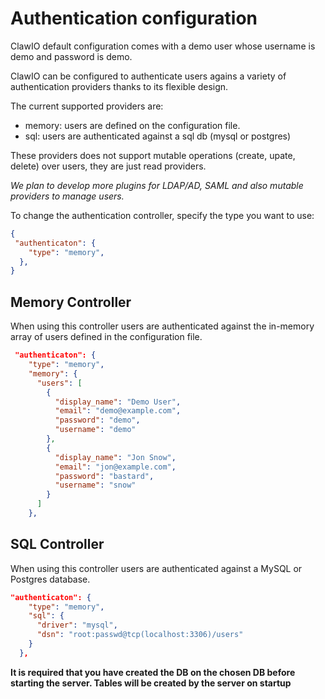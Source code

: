 # Authentication configuration

ClawIO default configuration comes with a demo user whose username is demo and password is demo.

ClawIO can be configured to authenticate users agains a variety of authentication providers thanks to its flexible design.

The current supported providers are:

- memory: users are defined on the configuration file. 
- sql: users are authenticated against a sql db (mysql or postgres)

These providers does not support mutable operations (create, upate, delete) over users, they are just
read providers.

*We plan to develop more plugins for LDAP/AD, SAML and also mutable providers to manage users.* 

To change the authentication controller, specify the type you want to use:

```json
{
 "authenticaton": {
    "type": "memory",
  },
}
```

## Memory Controller

When using this controller users are authenticated against the in-memory array of users defined in 
the configuration file.


```json
 "authenticaton": {
    "type": "memory",
    "memory": {
      "users": [
        {
          "display_name": "Demo User",
          "email": "demo@example.com",
          "password": "demo",
          "username": "demo"
        },
        {
          "display_name": "Jon Snow",
          "email": "jon@example.com",
          "password": "bastard",
          "username": "snow"
        }
      ]
    },
```

## SQL Controller
When using this controller users are authenticated against a MySQL or Postgres database.

```json
"authenticaton": {
    "type": "memory",
    "sql": {
      "driver": "mysql",
      "dsn": "root:passwd@tcp(localhost:3306)/users"
    }
  },
```

**It is required that you have created the DB on the chosen DB before starting the server. Tables will be created by the server on startup**
